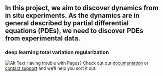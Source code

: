 ## In this project, we aim to discover dynamics from in situ experiments. As the dynamics are in general described by partial differential equations (PDEs), we need to discover PDEs from experimental data.


### deep learning total variation regularization
![Alt Text](https://media.giphy.com/media/J2V1ppHgClb3RcA3ES/giphy.gif)
Having trouble with Pages? Check out our [documentation](https://help.github.com/categories/github-pages-basics/) or [contact support](https://github.com/contact) and we’ll help you sort it out.
